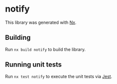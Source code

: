 # notify

This library was generated with [Nx](https://nx.dev).

## Building

Run `nx build notify` to build the library.

## Running unit tests

Run `nx test notify` to execute the unit tests via [Jest](https://jestjs.io).
